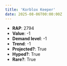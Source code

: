 ```yaml
---
title: 'Korblox Keeper'
date: 2025-08-06T00:00:00Z
---
```

- **RAP**: 2794
- **Value**: -1
- **Demand level**: -1
- **Trend**: -1
- **Projected?**: True
- **Hyped?**: True
- **Rare?**: True
